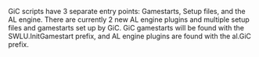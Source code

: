 GiC scripts have 3 separate entry points: Gamestarts, Setup files, and the AL engine. There are currently 2 new AL engine plugins and multiple setup files and gamestarts set up by GiC. GiC gamestarts will be found with the SWLU.InitGamestart prefix, and AL engine plugins are found with the al.GiC prefix. 
